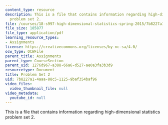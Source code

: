 ```yaml
---
content_type: resource
description: This is a file that contains information regarding high-dimensional statistics
  problem set 2.
file: /courses/18-s997-high-dimensional-statistics-spring-2015/7b8227a14aaa88c511259baf354baf96_MIT18_S997S15_Assignment2.pdf
file_size: 185877
file_type: application/pdf
learning_resource_types:
- Assignments
license: https://creativecommons.org/licenses/by-nc-sa/4.0/
ocw_type: OCWFile
parent_title: Assignments
parent_type: CourseSection
parent_uid: 1276d967-a388-66a6-d527-ae0a3fa3b3d9
resourcetype: Document
title: Problem Set 2
uid: 7b8227a1-4aaa-88c5-1125-9baf354baf96
video_files:
  video_thumbnail_file: null
video_metadata:
  youtube_id: null
---
```

This is a file that contains information regarding high-dimensional statistics problem set 2.